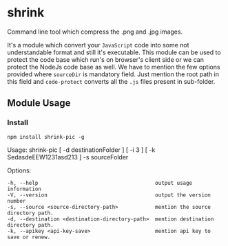 # shrink
Command line tool which compress the .png and .jpg images.

It's a module which convert your `JavaScript` code into some not understandable format and still it's executable.
This module can be used to protect the code base which run's on browser's client side or we can protect the NodeJs code base as well.
We have to mention the few options provided where `sourceDir` is mandatory field. Just mention the root path in this field and `code-protect` converts all the `.js` files present in sub-folder.

## Module Usage 

### Install
 `npm install shrink-pic -g`

 Usage: shrink-pic [ -d destinationFolder ] [ -i 3 ] [ -k SedasdeEEW1231asd213 ] -s sourceFolder

  Options:

    -h, --help                                      output usage information
    -V, --version                                   output the version number
    -s, --source <source-directory-path>            mention the source directory path.
    -d, --destination <destination-directory-path>  mention destination directory path.
    -k, --apikey <api-key-save>                     mention api key to save or renew.

